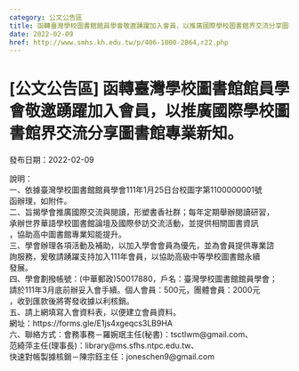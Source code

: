 ```yaml
---
category: 公文公告區
title: 函轉臺灣學校圖書館館員學會敬邀踴躍加入會員，以推廣國際學校圖書館界交流分享圖書館專業新知。
date: 2022-02-09
href: http://www.smhs.kh.edu.tw/p/406-1000-2864,r22.php
---
```


# [公文公告區] 函轉臺灣學校圖書館館員學會敬邀踴躍加入會員，以推廣國際學校圖書館界交流分享圖書館專業新知。

發布日期：2022-02-09

<div><div></div><div>說明：<br> 一、依據臺灣學校圖書館館員學會111年1月25日台校圖字第1100000001號<br> 函辦理，如附件。<br> 二、旨揭學會推廣國際交流與閱讀，形塑書香社群；每年定期舉辦閱讀研習，<br> 承辦世界華語學校圖書館論壇及國際參訪交流活動，並提供相關圖書資訊<br> ，協助高中圖書館專業知能提升。<br> 三、學會辦理各項活動及補助，以加入學會會員為優先，並為會員提供專業諮<br> 詢服務，爰敬請踴躍支持加入111年會員，以協助高級中等學校圖書館永續<br> 發展。<br> 四、學會劃撥帳號：(中華郵政)50017880，戶名：臺灣學校圖書館館員學會；<br> 請於111年3月底前辦妥入會手續。個人會員：500元，團體會員：2000元<br> ，收到匯款後將寄發收據以利核銷。<br> 五、請上網填寫入會資料表，以便建立會員資料。<br> 網址：https://forms.gle/E1js4xgeqcs3LB9HA<br> 六、聯絡方式：會務事務－羅婉珉主任(秘書)：tsctlwm@gmail.com、<br> 范綺萍主任(理事長)：library@ms.sfhs.ntpc.edu.tw、<br> 快速對帳製據核銷－陳宗鈺主任：joneschen9@gmail.com</div></div>

